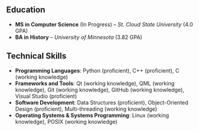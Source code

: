 
## **Education**
- **MS in Computer Science** (In Progress) – *St. Cloud State University* (4.0 GPA)  
- **BA in History** – *University of Minnesota* (3.82 GPA)  

## **Technical Skills**
- **Programming Languages**: Python (proficient), C++ (proficient), C (working knowledge)  
- **Frameworks and Tools**: Qt (working knowledge), QML (working knowledge), Git (working knowledge), GitHub (working knowledge), Visual Studio (proficient)  
- **Software Development**: Data Structures (proficient), Object-Oriented Design (proficient), Multi-threading (working knowledge)  
- **Operating Systems & Systems Programming**: Linux (working knowledge), POSIX (working knowledge)  
